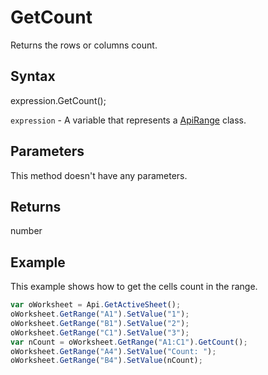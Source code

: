 # GetCount

Returns the rows or columns count.

## Syntax

expression.GetCount();

`expression` - A variable that represents a [ApiRange](../ApiRange.md) class.

## Parameters

This method doesn't have any parameters.

## Returns

number

## Example

This example shows how to get the cells count in the range.

```javascript
var oWorksheet = Api.GetActiveSheet();
oWorksheet.GetRange("A1").SetValue("1");
oWorksheet.GetRange("B1").SetValue("2");
oWorksheet.GetRange("C1").SetValue("3");
var nCount = oWorksheet.GetRange("A1:C1").GetCount();
oWorksheet.GetRange("A4").SetValue("Count: ");
oWorksheet.GetRange("B4").SetValue(nCount);
```
